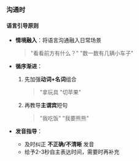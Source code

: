 ### 沟通时
#### 语言引导原则
- **情境融入**：将语言沟通融入日常场景
  > "看看前方有什么？"
  > "数一数有几辆小车子"

- **循序渐进**：
  1. 先加强**动词+名词**组合
     > "拿玩具
     > "切苹果"
  
  2. 再教导**主谓宾**短句
     > "我吃饭"
     > "我要熊熊"

- **发音指导**：
  - 及时纠正 **不正确/不清晰** 发音
  - 给予2-3秒自主表达时间，需要时再补充